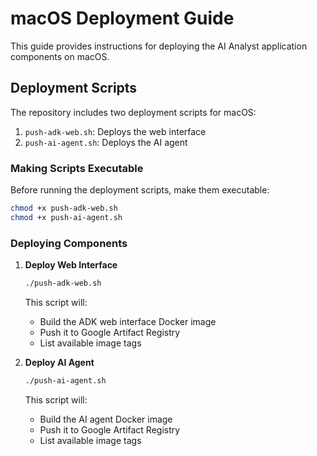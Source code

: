# macOS Deployment Guide

This guide provides instructions for deploying the AI Analyst application components on macOS.

## Deployment Scripts

The repository includes two deployment scripts for macOS:

1. `push-adk-web.sh`: Deploys the web interface
2. `push-ai-agent.sh`: Deploys the AI agent

### Making Scripts Executable

Before running the deployment scripts, make them executable:

```bash
chmod +x push-adk-web.sh
chmod +x push-ai-agent.sh
```

### Deploying Components

1. **Deploy Web Interface**

   ```bash
   ./push-adk-web.sh
   ```

   This script will:

   - Build the ADK web interface Docker image
   - Push it to Google Artifact Registry
   - List available image tags

2. **Deploy AI Agent**
   ```bash
   ./push-ai-agent.sh
   ```
   This script will:
   - Build the AI agent Docker image
   - Push it to Google Artifact Registry
   - List available image tags
